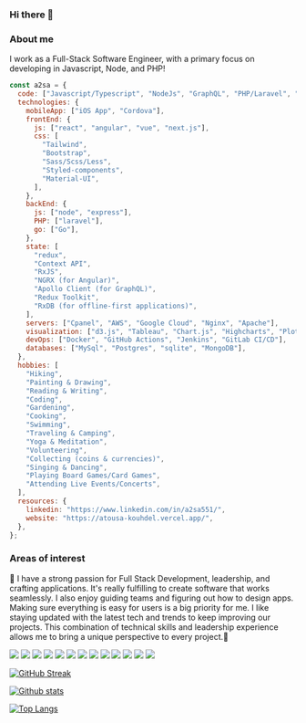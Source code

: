 ### Hi there 👋

<!--
**atousa-kouhdel/atousa-kouhdel** is a ✨ _special_ ✨ repository because its `README.md` (this file) appears on your GitHub profile.

Here are some ideas to get you started:

- 🔭 I’m currently working on ...
- 🌱 I’m currently learning ...
- 👯 I’m looking to collaborate on ...
- 🤔 I’m looking for help with ...
- 💬 Ask me about ...
- 📫 How to reach me: ...
- 😄 Pronouns: ...
- ⚡ Fun fact: ...
-->

### About me

I work as a Full-Stack Software Engineer, with a primary focus on developing in Javascript, Node, and PHP!

```javascript
const a2sa = {
  code: ["Javascript/Typescript", "NodeJs", "GraphQL", "PHP/Laravel", "Python"],
  technologies: {
    mobileApp: ["iOS App", "Cordova"],
    frontEnd: {
      js: ["react", "angular", "vue", "next.js"],
      css: [
        "Tailwind",
        "Bootstrap",
        "Sass/Scss/Less",
        "Styled-components",
        "Material-UI",
      ],
    },
    backEnd: {
      js: ["node", "express"],
      PHP: ["laravel"],
      go: ["Go"],
    },
    state: [
      "redux",
      "Context API",
      "RxJS",
      "NGRX (for Angular)",
      "Apollo Client (for GraphQL)",
      "Redux Toolkit",
      "RxDB (for offline-first applications)",
    ],
    servers: ["Cpanel", "AWS", "Google Cloud", "Nginx", "Apache"],
    visualization: ["d3.js", "Tableau", "Chart.js", "Highcharts", "Plotly.js"],
    devOps: ["Docker", "GitHub Actions", "Jenkins", "GitLab CI/CD"],
    databases: ["MySql", "Postgres", "sqlite", "MongoDB"],
  },
  hobbies: [
    "Hiking",
    "Painting & Drawing",
    "Reading & Writing",
    "Coding",
    "Gardening",
    "Cooking",
    "Swimming",
    "Traveling & Camping",
    "Yoga & Meditation",
    "Volunteering",
    "Collecting (coins & currencies)",
    "Singing & Dancing",
    "Playing Board Games/Card Games",
    "Attending Live Events/Concerts",
  ],
  resources: {
    linkedin: "https://www.linkedin.com/in/a2sa551/",
    website: "https://atousa-kouhdel.vercel.app/",
  },
};
```

### Areas of interest

🔭 I have a strong passion for Full Stack Development, leadership, and crafting applications. It's really fulfilling to create software that works seamlessly. I also enjoy guiding teams and figuring out how to design apps. Making sure everything is easy for users is a big priority for me. I like staying updated with the latest tech and trends to keep improving our projects. This combination of technical skills and leadership experience allows me to bring a unique perspective to every project.🌱

<!-- badges: code and tools -->

![](https://img.shields.io/badge/Code-go-informational?style=flat&logo=go&logoColor=white&color=3498db)
![](https://img.shields.io/badge/Code-node-informational?style=flat&logo=nodejs&logoColor=white&color=3498db)
![](https://img.shields.io/badge/Code-typescript-informational?style=flat&logo=typescript&logoColor=white&color=3498db)
![](https://img.shields.io/badge/Code-css-informational?style=flat&logo=css&logoColor=white&color=3498db)
![](https://img.shields.io/badge/Code-php-informational?style=flat&logo=php&logoColor=white&color=3498db)
![](https://img.shields.io/badge/Code-Javascript-informational?style=flat&logo=javascript&logoColor=white&color=3498db)
![](https://img.shields.io/badge/Code-Vue.js-informational?style=flat&logo=vue.js&logoColor=white&color=3498db)
![](https://img.shields.io/badge/Code-MySQL-informational?style=flat&logo=mysql&logoColor=white&color=3498db)
![](https://img.shields.io/badge/Tool-Docker-informational?style=flat&logo=docker&logoColor=white&color=8e44ad)
![](https://img.shields.io/badge/Tool-GitHub-informational?style=flat&logo=github&logoColor=white&color=8e44ad)
![](https://img.shields.io/badge/Tool-GitHub_Actions-informational?style=flat&logo=github-actions&logoColor=white&color=8e44ad)
![](https://img.shields.io/badge/Tool-Webpack-informational?style=flat&logo=webpack&logoColor=white&color=8e44ad)
![](https://img.shields.io/badge/Editor-VSCode-informational?style=flat&logo=visual-studio-code&logoColor=white&color=27ae60)

<!-- hide this until public -->

[![GitHub Streak](https://github-readme-streak-stats.herokuapp.com?user=atousa-kouhdel&date_format=M%20j%5B%2C%20Y%5D)](https://git.io/streak-stats)

[![Github stats](https://github-readme-stats.vercel.app/api?username=atousa-kouhdel&show_icons=true&include_all_commits=true&count_private=true)](https://github.com/anuraghazra/github-readme-stats)

[![Top Langs](https://github-readme-stats.vercel.app/api/top-langs/?username=atousa-kouhdel&show_icons=true&layout=compact&langs_count=6)](https://github.com/anuraghazra/github-readme-stats)
